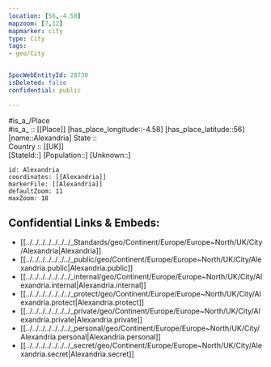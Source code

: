 ```yaml
---
location: [56,-4.58] 
mapzoom: [7,12] 
mapmarker: city 
type: City
tags:
- geo/City


SpocWebEntityId: 28730
isDeleted: false
confidential: public

---
```

#is_a_/Place  
#is_a_ :: [[Place]] 
[has_place_longitude::-4.58] 
[has_place_latitude::56] 
[name::Alexandria] 
State ::  
Country :: [[UK]]  
[StateId::] 
[Population::] 
[Unknown::] 


```leaflet
id: Alexandria
coordinates: [[Alexandria]] 
markerFile: [[Alexandria]] 
defaultZoom: 11 
maxZoom: 18
```


## Confidential Links & Embeds: 
- [[../../../../../../../_Standards/geo/Continent/Europe/Europe~North/UK/City/Alexandria|Alexandria]] 
- [[../../../../../../../_public/geo/Continent/Europe/Europe~North/UK/City/Alexandria.public|Alexandria.public]] 
- [[../../../../../../../_internal/geo/Continent/Europe/Europe~North/UK/City/Alexandria.internal|Alexandria.internal]] 
- [[../../../../../../../_protect/geo/Continent/Europe/Europe~North/UK/City/Alexandria.protect|Alexandria.protect]] 
- [[../../../../../../../_private/geo/Continent/Europe/Europe~North/UK/City/Alexandria.private|Alexandria.private]] 
- [[../../../../../../../_personal/geo/Continent/Europe/Europe~North/UK/City/Alexandria.personal|Alexandria.personal]] 
- [[../../../../../../../_secret/geo/Continent/Europe/Europe~North/UK/City/Alexandria.secret|Alexandria.secret]] 
